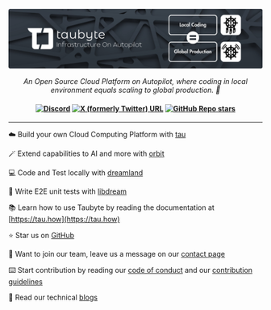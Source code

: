 <p align="center">
    <img src="https://github.com/taubyte/.github/blob/main/profile/images/banner.png?raw=true" alt="Taubyte"/>
</p>
<p align="center">
  <i>An Open Source Cloud Platform on Autopilot, where coding in local environment equals scaling to global production. 🚀</i>
</p>

<h4 align="center">

[![Discord](https://img.shields.io/discord/973677117722202152?color=%235865f2&label=discord)](https://discord.gg/KbN3KN7kpQ)
[![X (formerly Twitter) URL](https://img.shields.io/twitter/url?url=https%3A%2F%2Fx.com%2Fdtaubyte)](https://x.com/dtaubyte)
[![GitHub Repo stars](https://img.shields.io/github/stars/taubyte/tau)](https://github.com/taubyte/tau)

</h4>

---

☁️ Build your own Cloud Computing Platform with [tau](https://github.com/taubyte/tau)

🪄 Extend capabilities to AI and more with [orbit](https://github.com/taubyte/vm-orbit)

💻 Code and Test locally with [dreamland](https://github.com/taubyte/dreamland)

🧪 Write E2E unit tests with [libdream](https://github.com/taubyte/tau/tree/main/libdream)

📚 Learn how to use Taubyte by reading the documentation at [https://tau.how](https://tau.how)

⭐ Star us on [GitHub](https://github.com/taubyte/tau)

🤵 Want to join our team, leave us a message on our [contact page](https://taubyte.com/contact/)

⌨️ Start contribution by reading our [code of conduct](https://github.com/taubyte/tau/blob/main/CODE_OF_CONDUCT.md) and our [contribution guidelines](https://github.com/taubyte/tau/blob/main/CONTRIBUTING.md)

📄 Read our technical [blogs](https://taubyte.com/blog/)